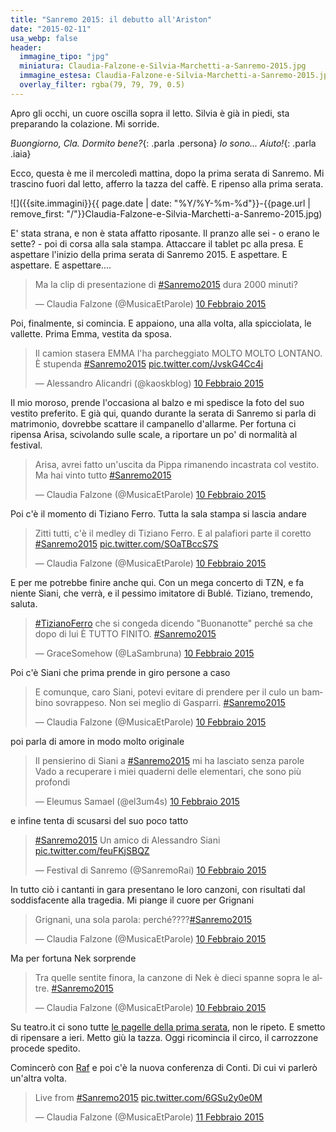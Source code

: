 ```yaml
---
title: "Sanremo 2015: il debutto all'Ariston"
date: "2015-02-11"
usa_webp: false
header:
  immagine_tipo: "jpg"
  miniatura: Claudia-Falzone-e-Silvia-Marchetti-a-Sanremo-2015.jpg
  immagine_estesa: Claudia-Falzone-e-Silvia-Marchetti-a-Sanremo-2015.jpg
  overlay_filter: rgba(79, 79, 79, 0.5)
---
```


Apro gli occhi, un cuore oscilla sopra il letto. Silvia è già in piedi, sta preparando la colazione. Mi sorride.

_Buongiorno, Cla. Dormito bene?_{: .parla .persona}
_Io sono... Aiuto!_{: .parla .iaia}

Ecco, questa è me il mercoledì mattina, dopo la prima serata di Sanremo. Mi trascino fuori dal letto, afferro la tazza del caffè. E ripenso alla prima serata.

![]({{site.immagini}}{{ page.date | date: "%Y/%Y-%m-%d"}}-{{page.url | remove_first: "/"}}Claudia-Falzone-e-Silvia-Marchetti-a-Sanremo-2015.jpg)

E' stata strana, e non è stata affatto riposante. Il pranzo alle sei - o erano le sette? - poi di corsa alla sala stampa. Attaccare il tablet pc alla presa. E aspettare l'inizio della prima serata di Sanremo 2015. E aspettare. E aspettare. E aspettare....

<blockquote class="twitter-tweet" lang="it"><p>Ma la clip di presentazione di <a href="https://twitter.com/hashtag/Sanremo2015?src=hash">#Sanremo2015</a> dura 2000 minuti?</p>— Claudia Falzone (@MusicaEtParole) <a href="https://twitter.com/MusicaEtParole/status/565239749418692608">10 Febbraio 2015</a></blockquote>
<script async src="//platform.twitter.com/widgets.js" charset="utf-8"></script>

Poi, finalmente, si comincia. E appaiono, una alla volta, alla spicciolata, le vallette. Prima Emma, vestita da sposa.

<blockquote class="twitter-tweet" lang="it"><p>Il camion stasera EMMA l'ha parcheggiato MOLTO MOLTO LONTANO. È stupenda <a href="https://twitter.com/hashtag/Sanremo2015?src=hash">#Sanremo2015</a> <a href="http://t.co/JvskG4Cc4i">pic.twitter.com/JvskG4Cc4i</a></p>— Alessandro Alicandri (@kaoskblog) <a href="https://twitter.com/kaoskblog/status/565245919155998721">10 Febbraio 2015</a></blockquote>
<script async src="//platform.twitter.com/widgets.js" charset="utf-8"></script>

Il mio moroso, prende l'occasiona al balzo e mi spedisce la foto del suo vestito preferito. E già qui, quando durante la serata di Sanremo si parla di matrimonio, dovrebbe scattare il campanello d'allarme. Per fortuna ci ripensa Arisa, scivolando sulle scale, a riportare un po' di normalità al festival.

<blockquote class="twitter-tweet" lang="it"><p>Arisa, avrei fatto un'uscita da Pippa rimanendo incastrata col vestito. Ma hai vinto tutto <a href="https://twitter.com/hashtag/Sanremo2015?src=hash">#Sanremo2015</a></p>— Claudia Falzone (@MusicaEtParole) <a href="https://twitter.com/MusicaEtParole/status/565247498974150659">10 Febbraio 2015</a></blockquote>
<script async src="//platform.twitter.com/widgets.js" charset="utf-8"></script>

Poi c'è il momento di Tiziano Ferro. Tutta la sala stampa si lascia andare

<blockquote class="twitter-tweet" lang="it"><p>Zitti tutti, c'è il medley di Tiziano Ferro. E al palafiori parte il coretto <a href="https://twitter.com/hashtag/Sanremo2015?src=hash">#Sanremo2015</a> <a href="http://t.co/SOaTBccS7S">pic.twitter.com/SOaTBccS7S</a></p>— Claudia Falzone (@MusicaEtParole) <a href="https://twitter.com/MusicaEtParole/status/565254722383511552">10 Febbraio 2015</a></blockquote>
<script async src="//platform.twitter.com/widgets.js" charset="utf-8"></script>

E per me potrebbe finire anche qui. Con un mega concerto di TZN, e fa niente Siani, che verrà, e il pessimo imitatore di Bublé. Tiziano, tremendo, saluta.

<blockquote class="twitter-tweet" lang="it"><p><a href="https://twitter.com/hashtag/TizianoFerro?src=hash">#TizianoFerro</a> che si congeda dicendo "Buonanotte" perché sa che dopo di lui È TUTTO FINITO. <a href="https://twitter.com/hashtag/Sanremo2015?src=hash">#Sanremo2015</a></p>— GraceSomehow (@LaSambruna) <a href="https://twitter.com/LaSambruna/status/565257847232270336">10 Febbraio 2015</a></blockquote>
<script async src="//platform.twitter.com/widgets.js" charset="utf-8"></script>

Poi c'è Siani che prima prende in giro persone a caso

<blockquote class="twitter-tweet" lang="it"><p>E comunque, caro Siani, potevi evitare di prendere per il culo un bambino sovrappeso. Non sei meglio di Gasparri. <a href="https://twitter.com/hashtag/Sanremo2015?src=hash">#Sanremo2015</a></p>— Claudia Falzone (@MusicaEtParole) <a href="https://twitter.com/MusicaEtParole/status/565264917528588290">10 Febbraio 2015</a></blockquote>
<script async src="//platform.twitter.com/widgets.js" charset="utf-8"></script>

poi parla di amore in modo molto originale

<blockquote class="twitter-tweet" lang="it"><p>Il pensierino di Siani a <a href="https://twitter.com/hashtag/Sanremo2015?src=hash">#Sanremo2015</a> mi ha lasciato senza parole Vado a recuperare i miei quaderni delle elementari, che sono più profondi</p>— Eleumus Samael (@el3um4s) <a href="https://twitter.com/el3um4s/status/565264629992271873">10 Febbraio 2015</a></blockquote>
<script async src="//platform.twitter.com/widgets.js" charset="utf-8"></script>

e infine tenta di scusarsi del suo poco tatto

<blockquote class="twitter-tweet" lang="it"><p><a href="https://twitter.com/hashtag/Sanremo2015?src=hash">#Sanremo2015</a> Un amico di Alessandro Siani <a href="http://t.co/feuFKjSBQZ">pic.twitter.com/feuFKjSBQZ</a></p>— Festival di Sanremo (@SanremoRai) <a href="https://twitter.com/SanremoRai/status/565274125502271489">10 Febbraio 2015</a></blockquote>
<script async src="//platform.twitter.com/widgets.js" charset="utf-8"></script>

In tutto ciò i cantanti in gara presentano le loro canzoni, con risultati dal soddisfacente alla tragedia. Mi piange il cuore per Grignani

<blockquote class="twitter-tweet" lang="it"><p>Grignani, una sola parola: perché????<a href="https://twitter.com/hashtag/Sanremo2015?src=hash">#Sanremo2015</a></p>— Claudia Falzone (@MusicaEtParole) <a href="https://twitter.com/MusicaEtParole/status/565246669328244737">10 Febbraio 2015</a></blockquote>
<script async src="//platform.twitter.com/widgets.js" charset="utf-8"></script>

Ma per fortuna Nek sorprende

<blockquote class="twitter-tweet" lang="it"><p>Tra quelle sentite finora, la canzone di Nek è dieci spanne sopra le altre. <a href="https://twitter.com/hashtag/Sanremo2015?src=hash">#Sanremo2015</a></p>— Claudia Falzone (@MusicaEtParole) <a href="https://twitter.com/MusicaEtParole/status/565274207333150720">10 Febbraio 2015</a></blockquote>
<script async src="//platform.twitter.com/widgets.js" charset="utf-8"></script>

Su teatro.it ci sono tutte [le pagelle della prima serata](http://www.teatro.it/musica/sanremo_2015/sanremo_le_pagelle_della_prima_serata_14477), non le ripeto. E smetto di ripensare a ieri. Metto giù la tazza. Oggi ricomincia il circo, il carrozzone procede spedito.

Comincerò con [Raf](http://www.teatro.it/musica/sanremo_2015/raf_a_sanremo_solo_per_fare_la_mia_musica_14478) e poi c'è la nuova conferenza di Conti. Di cui vi parlerò un'altra volta.

<blockquote class="twitter-tweet" lang="it"><p>Live from <a href="https://twitter.com/hashtag/Sanremo2015?src=hash">#Sanremo2015</a> <a href="http://t.co/6GSu2y0e0M">pic.twitter.com/6GSu2y0e0M</a></p>— Claudia Falzone (@MusicaEtParole) <a href="https://twitter.com/MusicaEtParole/status/565484361848745984">11 Febbraio 2015</a></blockquote>
<script async src="//platform.twitter.com/widgets.js" charset="utf-8"></script>
